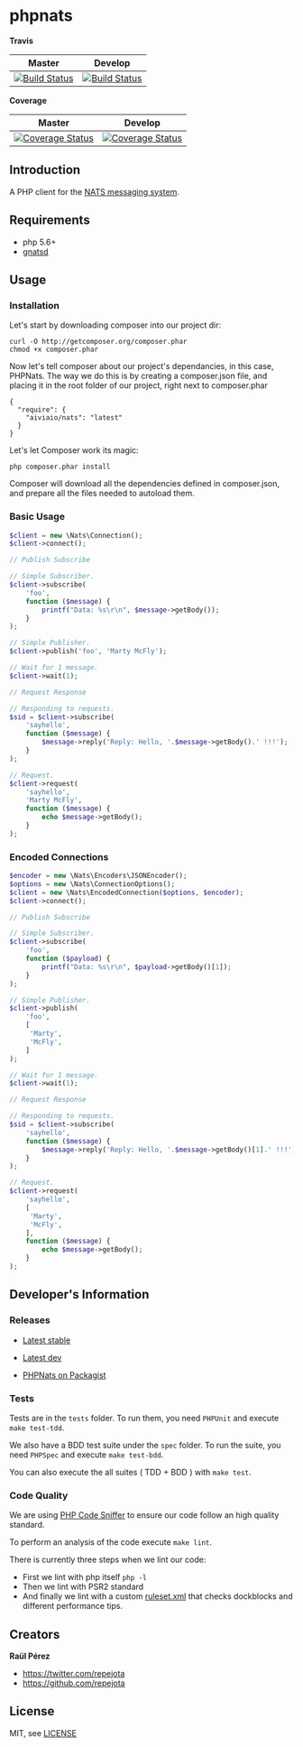 phpnats
=======

**Travis**

| Master  | Develop |
| ------------- | ------------- |
| [![Build Status](https://travis-ci.org/repejota/phpnats.png?branch=master)](https://travis-ci.org/repejota/phpnats)  | [![Build Status](https://travis-ci.org/repejota/phpnats.png?branch=develop)](https://travis-ci.org/repejota/phpnats)  |

**Coverage**

| Master  | Develop |
| ------------- | ------------- |
| [![Coverage Status](https://coveralls.io/repos/repejota/phpnats/badge.svg?branch=master)](https://coveralls.io/r/repejota/phpnats?branch=master) | [![Coverage Status](https://coveralls.io/repos/repejota/phpnats/badge.svg?branch=develop)](https://coveralls.io/r/repejota/phpnats?branch=develop)  |

Introduction
------------

A PHP client for the [NATS messaging system](https://nats.io).

Requirements
------------

* php 5.6+
* [gnatsd](https://github.com/apcera/gnatsd)


Usage
-----

### Installation

Let's start by downloading composer into our project dir:
```
curl -O http://getcomposer.org/composer.phar
chmod +x composer.phar
```

Now let's tell composer about our project's dependancies, in this case, PHPNats. The way we do this is by creating a composer.json file, and placing it in the root folder of our project, right next to composer.phar

```
{
  "require": {
    "aiviaio/nats": "latest"
  }
}
```
Let's let Composer work its magic:
```
php composer.phar install
```
Composer will download all the dependencies defined in composer.json, and prepare all the files needed to autoload them.


### Basic Usage

```php
$client = new \Nats\Connection();
$client->connect();

// Publish Subscribe

// Simple Subscriber.
$client->subscribe(
    'foo',
    function ($message) {
        printf("Data: %s\r\n", $message->getBody());
    }
);

// Simple Publisher.
$client->publish('foo', 'Marty McFly');

// Wait for 1 message.
$client->wait(1);

// Request Response

// Responding to requests.
$sid = $client->subscribe(
    'sayhello',
    function ($message) {
        $message->reply('Reply: Hello, '.$message->getBody().' !!!');
    }
);

// Request.
$client->request(
    'sayhello',
    'Marty McFly',
    function ($message) {
        echo $message->getBody();
    }
);
```

### Encoded Connections

```php
$encoder = new \Nats\Encoders\JSONEncoder();
$options = new \Nats\ConnectionOptions();
$client = new \Nats\EncodedConnection($options, $encoder);
$client->connect();

// Publish Subscribe

// Simple Subscriber.
$client->subscribe(
    'foo',
    function ($payload) {
        printf("Data: %s\r\n", $payload->getBody()[1]);
    }
);

// Simple Publisher.
$client->publish(
    'foo',
    [
     'Marty',
     'McFly',
    ]
);

// Wait for 1 message.
$client->wait(1);

// Request Response

// Responding to requests.
$sid = $client->subscribe(
    'sayhello',
    function ($message) {
        $message->reply('Reply: Hello, '.$message->getBody()[1].' !!!');
    }
);

// Request.
$client->request(
    'sayhello',
    [
     'Marty',
     'McFly',
    ],
    function ($message) {
        echo $message->getBody();
    }
);
```


Developer's Information
-----------------------

### Releases

* [Latest stable](https://github.com/repejota/phpnats/tree/master)
* [Latest dev](https://github.com/repejota/phpnats/tree/develop)

* [PHPNats on Packagist](https://packagist.org/packages/repejota/nats)

### Tests

Tests are in the `tests` folder.
To run them, you need `PHPUnit` and execute `make test-tdd`.

We also have a BDD test suite under the `spec` folder.
To run the suite, you need `PHPSpec` and execute `make test-bdd`.

You can also execute the all suites ( TDD + BDD ) with `make test`.

### Code Quality

We are using [PHP Code Sniffer](http://pear.php.net/package/PHP_CodeSniffer/docs)
to ensure our code follow an high quality standard.

To perform an analysis of the code execute `make lint`.

There is currently three steps when we lint our code:

* First we lint with php itself `php -l`
* Then we lint with PSR2 standard
* And finally we lint with a custom [ruleset.xml](https://github.com/repejota/phpnats/blob/feature/lint-squiz/ruleset.xml) that checks dockblocks and different performance tips.


Creators
--------

**Raül Pérez**

- <https://twitter.com/repejota>
- <https://github.com/repejota>

License
-------

MIT, see [LICENSE](LICENSE)
